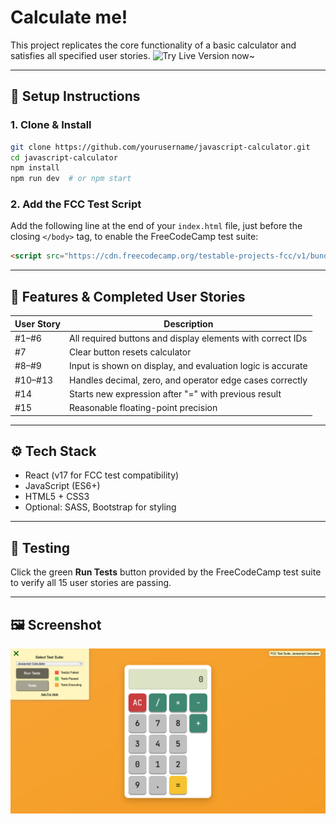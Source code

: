 # Calculate me!

This project replicates the core functionality of a basic calculator and satisfies all specified user stories.
![Try Live Version now~](https://javascript-calculator-liard.vercel.app/)

---


## 🚀 Setup Instructions

### 1. Clone & Install

```bash
git clone https://github.com/yourusername/javascript-calculator.git
cd javascript-calculator
npm install
npm run dev  # or npm start
```

### 2. Add the FCC Test Script

Add the following line at the end of your `index.html` file, just before the closing `</body>` tag, to enable the FreeCodeCamp test suite:

```html
<script src="https://cdn.freecodecamp.org/testable-projects-fcc/v1/bundle.js"></script>
```

---

## 🎯 Features & Completed User Stories

| User Story | Description                                                       |
|------------|------------------------------------------------------------------|
| #1–#6      | All required buttons and display elements with correct IDs       |
| #7         | Clear button resets calculator                                   |
| #8–#9      | Input is shown on display, and evaluation logic is accurate      |
| #10–#13    | Handles decimal, zero, and operator edge cases correctly         |
| #14        | Starts new expression after "=" with previous result             |
| #15        | Reasonable floating-point precision                              |

---

## ⚙️ Tech Stack

- React (v17 for FCC test compatibility)  
- JavaScript (ES6+)  
- HTML5 + CSS3  
- Optional: SASS, Bootstrap for styling  

---

## 🧪 Testing

Click the green **Run Tests** button provided by the FreeCodeCamp test suite to verify all 15 user stories are passing.

---

## 🖼️ Screenshot

![Calculator UI interface](./preview-calculator.png)


